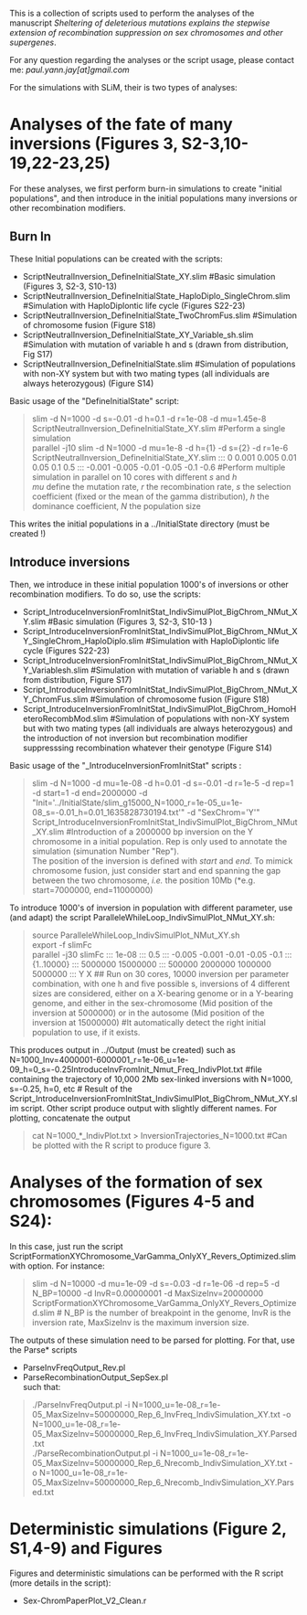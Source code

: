 This is a collection of scripts used to perform the analyses of the manuscript *Sheltering of deleterious mutations explains the stepwise extension of recombination suppression on sex chromosomes and other supergenes*.

For any question regarding the analyses or the script usage, please contact me: *paul.yann.jay[at]gmail.com*

For the simulations with SLiM, their is two types of analyses:

# Analyses of the fate of many inversions (Figures 3, S2-3,10-19,22-23,25) 
For these analyses, we first perform burn-in simulations to create "initial populations", and then introduce in the initial populations many inversions or other recombination modifiers.
## Burn In
These Initial populations can be created with the scripts:
 - ScriptNeutralInversion_DefineInitialState_XY.slim #Basic simulation (Figures 3, S2-3, S10-13)
 - ScriptNeutralInversion_DefineInitialState_HaploDiplo_SingleChrom.slim #Simulation with HaploDiplontic life cycle (Figures S22-23)
 - ScriptNeutralInversion_DefineInitialState_TwoChromFus.slim #Simulation of chromosome fusion (Figure S18)
 - ScriptNeutralInversion_DefineInitialState_XY_Variable_sh.slim #Simulation with mutation of variable h and s (drawn from distribution, Fig S17)
 - ScriptNeutralInversion_DefineInitialState.slim #Simulation of populations with non-XY system but with two mating types (all individuals are always heterozygous) (Figure S14)

Basic usage of the "DefineInitialState" script:
>slim -d N=1000 -d s=-0.01 -d h=0.1 -d r=1e-08 -d mu=1.45e-8 ScriptNeutralInversion_DefineInitialState_XY.slim #Perform a single simulation  
parallel -j10 slim -d N=1000 -d mu=1e-8 -d h={1} -d s={2} -d r=1e-6 ScriptNeutralInversion_DefineInitialState_XY.slim ::: 0 0.001 0.005 0.01 0.05 0.1 0.5 ::: -0.001 -0.005 -0.01 -0.05 -0.1 -0.6 #Perform multiple simulation in parallel on 10 cores with different *s* and *h*  
*mu* define the mutation rate, *r* the recombination rate, *s* the selection coefficient (fixed or the mean of the gamma distribution), *h* the dominance coefficient, *N* the population size

This writes the initial populations in a ../InitialState directory (must be created !)

## Introduce inversions
Then, we introduce in these initial population 1000's of inversions or other recombination modifiers. To do so, use the scripts:
 - Script_IntroduceInversionFromInitStat_IndivSimulPlot_BigChrom_NMut_XY.slim #Basic simulation (Figures 3, S2-3, S10-13 )
 - Script_IntroduceInversionFromInitStat_IndivSimulPlot_BigChrom_NMut_XY_SingleChrom_HaploDiplo.slim #Simulation with HaploDiplontic life cycle (Figures S22-23)
 - Script_IntroduceInversionFromInitStat_IndivSimulPlot_BigChrom_NMut_XY_Variablesh.slim #Simulation with mutation of variable h and s (drawn from distribution, Figure S17)
 - Script_IntroduceInversionFromInitStat_IndivSimulPlot_BigChrom_NMut_XY_ChromFus.slim #Simulation of chromosome fusion (Figure S18)
 - Script_IntroduceInversionFromInitStat_IndivSimulPlot_BigChrom_HomoHeteroRecombMod.slim #Simulation of populations with non-XY system but with two mating types (all individuals are always heterozygous) and the introduction of not inversion but recombination modifier suppresssing recombination whatever their genotype (Figure S14)

Basic usage of the "_IntroduceInversionFromInitStat" scripts :
 > slim -d N=1000 -d mu=1e-08 -d h=0.01 -d s=-0.01 -d r=1e-5 -d rep=1 -d start=1 -d end=2000000 -d "Init='../InitialState/slim_g15000_N=1000_r=1e-05_u=1e-08_s=-0.01_h=0.01_1635828730194.txt'" -d "SexChrom='Y'" Script_IntroduceInversionFromInitStat_IndivSimulPlot_BigChrom_NMut_XY.slim #Introduction of a 2000000 bp inversion on the Y chromosome in a initial population. Rep is only used to annotate the simulation (simunation Number "Rep").  
The position of the inversion is defined with *start* and *end*. To mimick chromosome fusion, just consider start and end spanning the gap between the two chromosome, *i.e.* the position 10Mb (*e.g. start=7000000, end=11000000)

To introduce 1000's of inversion in population with different parameter, use (and adapt) the script ParalleleWhileLoop_IndivSimulPlot_NMut_XY.sh:
 > source ParalleleWhileLoop_IndivSimulPlot_NMut_XY.sh  
  export -f slimFc  
  parallel -j30 slimFc ::: 1e-08 ::: 0.5 ::: -0.005 -0.001 -0.01 -0.05 -0.1 ::: {1..10000} ::: 5000000 15000000 ::: 500000 2000000 1000000 5000000 ::: Y X ## Run on 30 cores, 10000 inversion per parameter combination, with one h and five possible s, inversions of 4 different sizes are considered, either on a X-bearing genome or in a Y-bearing genome, and either in the sex-chromosome (Mid position of the inversion at 5000000) or in the autosome (Mid position of the inversion at 15000000) #It automatically detect the right initial population to use, if it exists.  

This produces output in ../Output (must be created) such as N=1000_Inv=4000001-6000001_r=1e-06_u=1e-09_h=0_s=-0.25IntroduceInvFromInit_Nmut_Freq_IndivPlot.txt #file containing the trajectory of 10,000 2Mb sex-linked inversions with N=1000, s=-0.25, h=0, etc # Result of the Script_IntroduceInversionFromInitStat_IndivSimulPlot_BigChrom_NMut_XY.slim script. Other script produce output with slightly different names.
For plotting, concatenate the output
 > cat N=1000_*_IndivPlot.txt > InversionTrajectories_N=1000.txt #Can be plotted with the R script to produce figure 3.
	
# Analyses of the formation of sex chromosomes (Figures 4-5 and S24):
In this case, just run the script ScriptFormationXYChromosome_VarGamma_OnlyXY_Revers_Optimized.slim with option. For instance:

 > slim -d N=10000 -d mu=1e-09 -d s=-0.03 -d r=1e-06 -d rep=5 -d N_BP=10000 -d InvR=0.00000001 -d MaxSizeInv=20000000 ScriptFormationXYChromosome_VarGamma_OnlyXY_Revers_Optimized.slim # N_BP is the number of breakpoint in the genome, InvR is the inversion rate, MaxSizeInv is the maximum inversion size.

The outputs of these simulation need to be parsed for plotting. For that, use the Parse* scripts 
 - ParseInvFreqOutput_Rev.pl
 - ParseRecombinationOutput_SepSex.pl  
such that:
 > ./ParseInvFreqOutput.pl -i N=1000_u=1e-08_r=1e-05_MaxSizeInv=50000000_Rep_6_InvFreq_IndivSimulation_XY.txt -o N=1000_u=1e-08_r=1e-05_MaxSizeInv=50000000_Rep_6_InvFreq_IndivSimulation_XY.Parsed.txt  
./ParseRecombinationOutput.pl -i N=1000_u=1e-08_r=1e-05_MaxSizeInv=50000000_Rep_6_Nrecomb_IndivSimulation_XY.txt -o N=1000_u=1e-08_r=1e-05_MaxSizeInv=50000000_Rep_6_Nrecomb_IndivSimulation_XY.Parsed.txt

# Deterministic simulations (Figure 2, S1,4-9) and Figures
Figures and deterministic simulations can be performed with the R script (more details in the script):
 - Sex-ChromPaperPlot_V2_Clean.r
